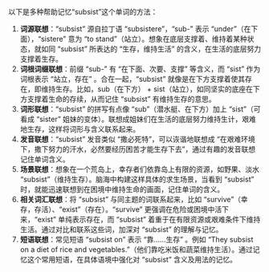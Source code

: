 以下是多种帮助记忆“subsist”这个单词的方法：
1. **词源联想**：“subsist” 源自拉丁语 “subsistere”，“sub-” 表示 “under”（在下面），“sistere” 意为 “to stand”（站立）。想象在底层支撑着、维持着某种状态，就如同 “subsist” 所表达的 “生存，维持生活” 的含义，在生活的底层努力支撑着生存。 
2. **词根词缀联想**：前缀 “sub-” 有 “在下面、次要、支撑” 等含义，而 “sist” 作为词根表示 “站立，存在” 。合在一起，“subsist” 就像是在下方支撑着使其存在，即维持生存。比如，sub（在下方） + sist（站立），如同坚实的底座在下方支撑着生命的存续，从而记住 “subsist” 有维持生存的意思。 
3. **词形联想**：“subsist” 的拼写有点像 “sub”（潜水艇、在下方）加上 “sist”（可看成 “sister” 姐妹的变体）。联想成姐妹们在生活的底层努力维持生计，艰难地生存，这样将词形与含义联系起来。 
4. **发音联想**：“subsist” 发音类似 “撒必死特”，可以诙谐地联想成 “在艰难环境下，撒下努力的汗水，必然要经历困苦才能生存下去”，通过有趣的发音联想记住单词含义。 
5. **场景联想**：想象在一个荒岛上，幸存者们依靠岛上有限的资源，如野果、淡水 “subsist”（维持生存）。脑海中构建这样具体的求生场景，当看到 “subsist” 时，就能迅速联想到在困境中维持生命的画面，记住单词的含义。 
6. **相关词汇联想**：将 “subsist” 与同主题的词联系起来，比如 “survive”（幸存，存活）、“exist”（存在）。“survive” 更强调在危险或困境中活下来，“exist” 单纯表示存在，而 “subsist” 着重于在有限资源或艰难条件下维持生活。通过对比和联系这些词，加深对 “subsist” 的理解与记忆。 
7. **短语联想**：常见短语 “subsist on” 表示 “靠……生存” 。例如 “They subsist on a diet of rice and vegetables.”（他们靠吃米饭和蔬菜维持生活）。通过记忆这个常用短语，在具体语境中强化对 “subsist” 含义及用法的记忆。 